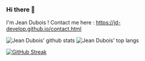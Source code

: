 ### Hi there 👋
I'm Jean Dubois !
Contact me here : https://jd-develop.github.io/contact.html

![Jean Dubois' github stats](https://github-readme-stats.vercel.app/api?username=jd-develop&show_icons=true&theme=dracula&hide_border=true)
![Jean Dubois' top langs](https://github-readme-stats.vercel.app/api/top-langs/?username=jd-develop&layout=compact&theme=dracula&hide_border=true)

[![GitHub Streak](http://github-readme-streak-stats.herokuapp.com?user=jd-develop&theme=dark)](https://git.io/streak-stats)

<!--
**jd-develop/jd-develop** is a ✨ _special_ ✨ repository because its `README.md` (this file) appears on your GitHub profile.

Here are some ideas to get you started:

- 🔭 I’m currently working on ...
- 🌱 I’m currently learning ...
- 👯 I’m looking to collaborate on ...
- 🤔 I’m looking for help with ...
- 💬 Ask me about ...
- 📫 How to reach me: ...
- 😄 Pronouns: ...
- ⚡ Fun fact: ...
-->
